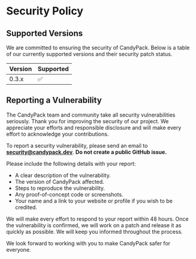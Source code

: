 # Security Policy

## Supported Versions

We are committed to ensuring the security of CandyPack. Below is a table of our currently supported versions and their security patch status.

| Version | Supported          |
| ------- | ------------------ |
| 0.3.x   | :white_check_mark: |

## Reporting a Vulnerability

The CandyPack team and community take all security vulnerabilities seriously. Thank you for improving the security of our project. We appreciate your efforts and responsible disclosure and will make every effort to acknowledge your contributions.

To report a security vulnerability, please send an email to **security@candypack.dev**. **Do not create a public GitHub issue.**

Please include the following details with your report:

- A clear description of the vulnerability.
- The version of CandyPack affected.
- Steps to reproduce the vulnerability.
- Any proof-of-concept code or screenshots.
- Your name and a link to your website or profile if you wish to be credited.

We will make every effort to respond to your report within 48 hours. Once the vulnerability is confirmed, we will work on a patch and release it as quickly as possible. We will keep you informed throughout the process.

We look forward to working with you to make CandyPack safer for everyone.

